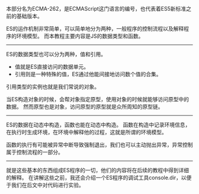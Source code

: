 本部分名为ECMA-262，是ECMAScript这门语言的编号，也代表着ES5新标准之前的基础版本。

ES的运作机制非常简单，可以简单地分为两种，一般程序的控制流程以及解释程序的环境模型。
而本教程主要内容是JS的数据类型和函数。

* * * * *

ES的数据类型也可以分为两种，值和引用。

* 值就是ES直接访问的数据单元。
* 引用则是一种特殊的值，ES通过他能间接地访问数个值的合集。

引用类型的实例也就是我们常说的对象。

当ES构造对象的时候，会帮对象指定原型，使用对象的时候就能够访问原型中的数据。
然而原型也是对象，访问原型的原型就是众所周知的原型链。

* * * * *

ES的数据在动态中构造，函数也能在动态中构造。
函数在构造中记录环境信息，在执行时生成环境，在环境中解释他的过程，这就是所谓的环境模型。

函数的执行有可能被异常中断导致强制退出，我们也可以主动抛出异常，异常控制属于控制流程的一部分。

* * * * *

就是这些基本的东西组成ES程序的一切，他们的内容将在后续的教程中得到详细的解释。
在讲解这些之前，我还会介绍一个ES程序的调试工具console.dir，以便于我们在后文中对代码进行实验。



